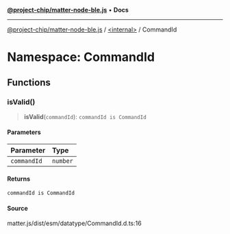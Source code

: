 [**@project-chip/matter-node-ble.js**](../../../README.md) • **Docs**

***

[@project-chip/matter-node-ble.js](../../../globals.md) / [\<internal\>](../../README.md) / CommandId

# Namespace: CommandId

## Functions

### isValid()

> **isValid**(`commandId`): `commandId is CommandId`

#### Parameters

| Parameter | Type |
| :------ | :------ |
| `commandId` | `number` |

#### Returns

`commandId is CommandId`

#### Source

matter.js/dist/esm/datatype/CommandId.d.ts:16
